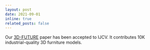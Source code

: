 ```yaml
---
layout: post
date: 2021-09-01
inline: true
related_posts: false
---
```


Our [3D-FUTURE](https://tianchi.aliyun.com/specials/promotion/alibaba-3d-future) paper has been accepted to IJCV. It contributes 10K industrial-quality 3D furniture models.
